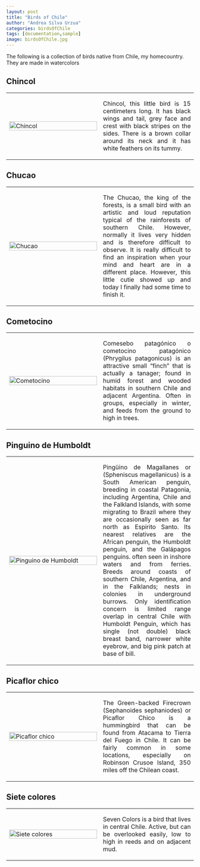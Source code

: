 ```yaml
---
layout: post
title: "Birds of Chile"
author: "Andrea Silva Urzua"
categories: birdsOfChile
tags: [documentation,sample]
image: birdsOfChile.jpg
---
```


The following is a collection of birds native from Chile, my homecountry. They are made in watercolors

## Chincol
<table border="0" style="width:100%">
<tr>
    <td style="width:50%">
        <img border="0" alt="Chincol" src="https://andreasilvau.github.io/assets/img/chincol1.jpg" style="width:100%">
    </td>
    <td style="width:50%">
        <p align="justify">
Chincol, this little bird is 15 centimeters long. It has black wings and tail, grey face and crest with black stripes on the sides. There is a brown collar around its neck and it has white feathers on its tummy.
        </p>
    </td>
</tr>
</table>

## Chucao
<table border="0" style="width:100%">
<tr>
    <td style="width:50%">
        <img border="0" alt="Chucao" src="https://andreasilvau.github.io/assets/img/chucao.jpg" style="width:100%">
    </td>
    <td style="width:50%">
        <p align="justify">
The Chucao,  the king of the forests, is a small bird with an artistic and loud reputation typical of the rainforests of southern Chile. However, normally it lives very hidden and is therefore difficult to observe. It is really difficult to find an inspiration when your mind and heart are in a different place. However, this little cutie showed up and today I finally had some time to finish it.
        </p>
    </td>
</tr>
</table>

## Cometocino
<table border="0" style="width:100%">
<tr>
    <td style="width:50%">
        <img border="0" alt="Cometocino" src="https://andreasilvau.github.io/assets/img/cometocino.jpg" style="width:100%">
    </td>
    <td style="width:50%">
        <p align="justify">
Comesebo patagónico​ o cometocino patagónico​ (Phrygilus patagonicus) is an attractive small “finch” that is actually a tanager; found in humid forest and wooded habitats in southern Chile and adjacent Argentina. Often in groups, especially in winter, and feeds from the ground to high in trees.
        </p>
    </td>
</tr>
</table>

## Pinguino de Humboldt
<table border="0" style="width:100%">
<tr>
    <td style="width:50%">
        <img border="0" alt="Pinguino de Humboldt" src="https://andreasilvau.github.io/assets/img/humboldt.png" style="width:100%">
    </td>
    <td style="width:50%">
        <p align="justify">
Pingüino de Magallanes or (Spheniscus magellanicus) is a South American penguin, breeding in coastal Patagonia, including Argentina, Chile and the Falkland Islands, with some migrating to Brazil where they are occasionally seen as far north as Espirito Santo. Its nearest relatives are the African penguin, the Humboldt penguin, and the Galápagos penguins. often seen in inshore waters and from ferries. Breeds around coasts of southern Chile, Argentina, and in the Falklands; nests in colonies in underground burrows. Only identification concern is limited range overlap in central Chile with Humboldt Penguin, which has single (not double) black breast band, narrower white eyebrow, and big pink patch at base of bill.
        </p>
    </td>
</tr>
</table>

## Picaflor chico
<table border="0" style="width:100%">
<tr>
    <td style="width:50%">
        <img border="0" alt="Picaflor chico" src="https://andreasilvau.github.io/assets/img/picaflor.jpg" style="width:100%">
    </td>
    <td style="width:50%">
        <p align="justify">
The Green-backed Firecrown (Sephanoides sephaniodes) or Picaflor Chico is a hummingbird that can be found from Atacama to Tierra del Fuego in Chile. It can be fairly common in some locations, especially on Robinson Crusoe Island, 350 miles off the Chilean coast.
        </p>
    </td>
</tr>
</table>

## Siete colores
<table border="0" style="width:100%">
<tr>
    <td style="width:50%">
        <img border="0" alt="Siete colores" src="https://andreasilvau.github.io/assets/img/seven_colors.png" style="width:100%">
    </td>
    <td style="width:50%">
        <p align="justify">
Seven Colors is a bird that lives in central Chile. Active, but can be overlooked easily, low to high in reeds and on adjacent mud.
        </p>
    </td>
</tr>
</table>

